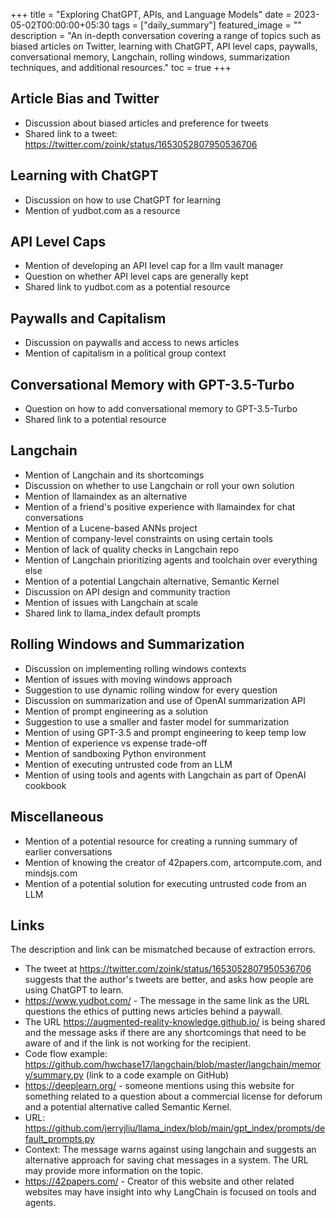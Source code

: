 +++
title =  "Exploring ChatGPT, APIs, and Language Models"
date = 2023-05-02T00:00:00+05:30
tags = ["daily_summary"]
featured_image = ""
description = "An in-depth conversation covering a range of topics such as biased articles on Twitter, learning with ChatGPT, API level caps, paywalls, conversational memory, Langchain, rolling windows, summarization techniques, and additional resources."
toc = true
+++

## Article Bias and Twitter
- Discussion about biased articles and preference for tweets
- Shared link to a tweet: https://twitter.com/zoink/status/1653052807950536706

## Learning with ChatGPT
- Discussion on how to use ChatGPT for learning
- Mention of yudbot.com as a resource

## API Level Caps
- Mention of developing an API level cap for a llm vault manager
- Question on whether API level caps are generally kept
- Shared link to yudbot.com as a potential resource

## Paywalls and Capitalism
- Discussion on paywalls and access to news articles
- Mention of capitalism in a political group context

## Conversational Memory with GPT-3.5-Turbo
- Question on how to add conversational memory to GPT-3.5-Turbo
- Shared link to a potential resource

## Langchain
- Mention of Langchain and its shortcomings
- Discussion on whether to use Langchain or roll your own solution
- Mention of llamaindex as an alternative
- Mention of a friend's positive experience with llamaindex for chat conversations
- Mention of a Lucene-based ANNs project
- Mention of company-level constraints on using certain tools
- Mention of lack of quality checks in Langchain repo
- Mention of Langchain prioritizing agents and toolchain over everything else
- Mention of a potential Langchain alternative, Semantic Kernel
- Discussion on API design and community traction
- Mention of issues with Langchain at scale
- Shared link to llama_index default prompts

## Rolling Windows and Summarization
- Discussion on implementing rolling windows contexts
- Mention of issues with moving windows approach
- Suggestion to use dynamic rolling window for every question
- Discussion on summarization and use of OpenAI summarization API
- Mention of prompt engineering as a solution
- Suggestion to use a smaller and faster model for summarization
- Mention of using GPT-3.5 and prompt engineering to keep temp low
- Mention of experience vs expense trade-off
- Mention of sandboxing Python environment
- Mention of executing untrusted code from an LLM
- Mention of using tools and agents with Langchain as part of OpenAI cookbook

## Miscellaneous
- Mention of a potential resource for creating a running summary of earlier conversations
- Mention of knowing the creator of 42papers.com, artcompute.com, and mindsjs.com
- Mention of a potential solution for executing untrusted code from an LLM

## Links
The description and link can be mismatched because of extraction errors.

- The tweet at https://twitter.com/zoink/status/1653052807950536706 suggests that the author's tweets are better, and asks how people are using ChatGPT to learn.
- https://www.yudbot.com/ - The message in the same link as the URL questions the ethics of putting news articles behind a paywall.
- The URL https://augmented-reality-knowledge.github.io/ is being shared and the message asks if there are any shortcomings that need to be aware of and if the link is not working for the recipient.
- Code flow example: https://github.com/hwchase17/langchain/blob/master/langchain/memory/summary.py (link to a code example on GitHub)
- https://deeplearn.org/ - someone mentions using this website for something related to a question about a commercial license for deforum and a potential alternative called Semantic Kernel.
- URL: https://github.com/jerryjliu/llama_index/blob/main/gpt_index/prompts/default_prompts.py 
- Context: The message warns against using langchain and suggests an alternative approach for saving chat messages in a system. The URL may provide more information on the topic.
- https://42papers.com/ - Creator of this website and other related websites may have insight into why LangChain is focused on tools and agents.